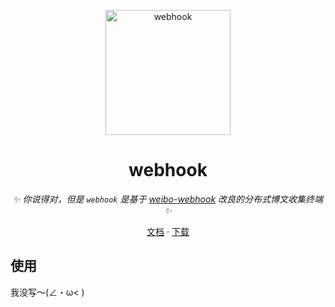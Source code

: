 <p align="center">
  <a href="https://github.com/Drelf2018/webhook/">
    <img src="https://user-images.githubusercontent.com/41439182/220989932-10aeb2f4-9526-4ec5-9991-b5960041be1f.png" height="200" alt="webhook">
  </a>
</p>

<div align="center">

# webhook

_✨ 你说得对，但是 `webhook` 是基于 [weibo-webhook](https://github.com/Drelf2018/weibo-webhook) 改良的分布式博文收集终端 ✨_  


</div>

<p align="center">
  <a href="/">文档</a>
  ·
  <a href="https://github.com/Drelf2018/webhook/releases/">下载</a>
</p>

## 使用

我没写～(∠・ω< )
